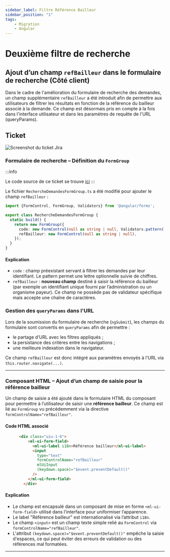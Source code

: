 ```yaml
---
sidebar_label: Filtre Référence Bailleur
sidebar_position: "1"
tags: 
    - Migration
    - Angular
---
```

# Deuxième filtre de recherche

## Ajout d’un champ `refBailleur` dans le formulaire de recherche (Côté client)

Dans le cadre de l'amélioration du formulaire de recherche des demandes, un champ supplémentaire `refBailleur` a été introduit afin de permettre aux utilisateurs de filtrer les résultats en fonction de la référence du bailleur associé à la demande. Ce champ est désormais pris en compte à la fois dans l'interface utilisateur et dans les paramètres de requête de l'URL (queryParams).

## Ticket

![Screenshot du ticket Jira](/img/recherche_demande/ticket_filtre_ref_bailleur.png)

### Formulaire de recherche – Définition du `FormGroup`

:::info

Le code source de ce ticket se trouve [ici](../../../annexes/bout_de_code/Projet_recherche_demande/filtre_refBailleur.md)
:::

Le fichier `RechercheDemandesFormGroup.ts` a été modifié pour ajouter le champ `refBailleur` :

``` ts
import {FormControl, FormGroup, Validators} from '@angular/forms';

export class RechercheDemandesFormGroup {
  static build() {
    return new FormGroup({
      code: new FormControl(null as string | null, Validators.pattern('[a-zA-Z]?[0-9]{1,6}')), // ce pattern prends en compte une lettre (majuscule ou minuscule) ou non et ensuite jusqu'a 6 chiffres
      refBailleur: new FormControl(null as string | null),
    });
  }
}
```

#### Explication

* `code` : champ préexistant servant à filtrer les demandes par leur identifiant. Le pattern permet une lettre optionnelle suivie de chiffres.
* `refBailleur` : **nouveau champ** destiné à saisir la référence du bailleur (par exemple un identifiant unique fourni par l’administration ou un organisme payeur). Ce champ ne possède pas de validateur spécifique mais accepte une chaîne de caractères.

### Gestion des `queryParams` dans l'URL

Lors de la soumission du formulaire de recherche (`ngSubmit`), les champs du formulaire sont convertis en `queryParams` afin de permettre :

* le partage d’URL avec les filtres appliqués ;
* la persistance des critères entre les navigations ;
* une meilleure indexation dans le navigateur.

Ce champ `refBailleur` est donc intégré aux paramètres envoyés à l'URL via `this.router.navigate(...)`.

---

### Composant HTML – Ajout d’un champ de saisie pour la **référence bailleur**

Un champ de saisie a été ajouté dans le formulaire HTML du composant pour permettre à l’utilisateur de saisir une **référence bailleur**. Ce champ est lié au `FormGroup` vu précédemment via la directive `formControlName="refBailleur"`.

#### Code HTML associé

```html 
      <div class="uiu-1-6">
          <ml-ui-form-field>
            <ml-ui-label i18n>Référence bailleur</ml-ui-label>
            <input
              type="text"
              formControlName="refBailleur"
              mlUiInput
              (keydown.space)="$event.preventDefault()"
            />
          </ml-ui-form-field>
        </div>
```

#### Explication

* Le champ est encapsulé dans un composant de mise en forme `<ml-ui-form-field>` utilisé dans l’interface pour uniformiser l’apparence.
* Le label "Référence bailleur" est internationalisé via l’attribut `i18n`.
* Le champ `<input>` est un champ texte simple relié au `FormControl` via `formControlName="refBailleur"`.
* L'attribut `(keydown.space)="$event.preventDefault()"` empêche la saisie d'espaces, ce qui peut éviter des erreurs de validation ou des références mal formatées.

---
